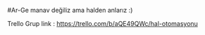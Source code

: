 #Ar-Ge
manav değiliz ama halden anlarız :)

Trello Grup link : https://trello.com/b/aQE49QWc/hal-otomasyonu
